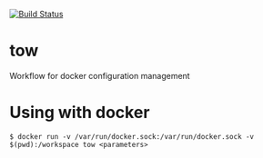[![Build Status](https://travis-ci.org/alekseiko/tow.svg)](https://travis-ci.org/alekseiko/tow)
# tow
Workflow for docker configuration management 

# Using with docker

```
$ docker run -v /var/run/docker.sock:/var/run/docker.sock -v $(pwd):/workspace tow <parameters>
```
